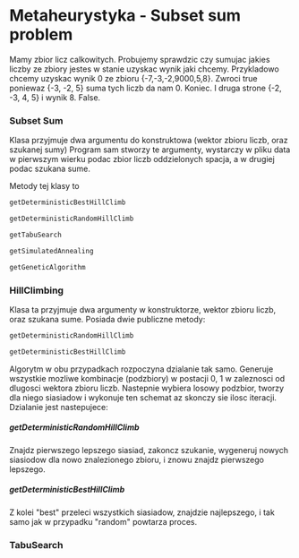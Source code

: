 # Metaheurystyka - Subset sum problem

Mamy zbior licz calkowitych. Probujemy sprawdzic czy sumujac jakies liczby ze zbiory jestes w stanie uzyskac wynik jaki chcemy.
Przykladowo chcemy uzyskac wynik 0 ze zbioru {-7,-3,-2,9000,5,8}. Zwroci true poniewaz {-3, -2, 5} suma tych liczb da nam 0. Koniec.
I druga strone {-2, -3, 4, 5} i wynik 8. False.


### Subset Sum
Klasa przyjmuje dwa argumentu do konstruktowa (wektor zbioru liczb, oraz szukanej sumy)
Program sam stworzy te argumenty, wystarczy w pliku data w pierwszym wierku podac zbior liczb oddzielonych spacja,
a w drugiej podac szukana sume.

Metody tej klasy to

```bash
getDeterministicBestHillClimb
```

```bash
getDeterministicRandomHillClimb
```

```bash
getTabuSearch
```

```bash
getSimulatedAnnealing
```

```bash
getGeneticAlgorithm
```

### HillClimbing

Klasa ta przyjmuje dwa argumenty w konstruktorze, wektor zbioru liczb, oraz szukana sume.
Posiada dwie publiczne metody:

```bash
getDeterministicRandomHillClimb
```

```bash
getDeterministicBestHillClimb
```

Algorytm w obu przypadkach rozpoczyna dzialanie tak samo.
Generuje wszystkie mozliwe kombinacje (podzbiory) w postacji 0, 1 w zaleznosci od dlugosci wektora zbioru liczb.
Nastepnie wybiera losowy podzbior, tworzy dla niego siasiadow i wykonuje ten schemat
az skonczy sie ilosc iteracji.
Dzialanie jest nastepujece:

##### getDeterministicRandomHillClimb
    
Znajdz pierwszego lepszego siasiad, zakoncz szukanie, wygeneruj nowych siasiodow dla nowo znalezionego zbioru,
i znowu znajdz pierwszego lepszego.

##### getDeterministicBestHillClimb

Z kolei "best" przeleci wszystkich siasiadow, znajdzie najlepszego, i tak samo jak w przypadku "random" powtarza proces.


### TabuSearch